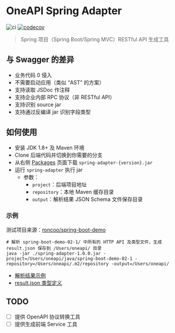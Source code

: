 # OneAPI Spring Adapter

![ci](https://github.com/tudou527/oneapi-spring-adapter/actions/workflows/ci.yml/badge.svg)
[![codecov](https://codecov.io/gh/tudou527/oneapi-spring-adapter/branch/master/graph/badge.svg)](https://codecov.io/gh/tudou527/oneapi-spring-adapter)

> Spring 项目（Spring Boot/Spring MVC）RESTful API 生成工具

## 与 Swagger 的差异

* 业务代码 0 侵入
* 不需要启动应用（类似 “AST” 的方案）
* 支持读取 JSDoc 作注释
* 支持企业内部 RPC 协议（非 RESTful API）
* 支持识别 source jar
* 支持通过反编译 jar 识别字段类型


## 如何使用
* 安装 JDK 1.8+ 及 Maven 环境
* Clone 后端代码并切换到你需要的分支
* 从右侧 [Packages](https://github.com/tudou527?tab=packages&repo_name=oneapi-spring-adapter) 页面下载 `spring-adapter-{version}.jar`
* 运行 `spring-adapter` 执行 jar
  * 参数：
    * `project`：后端项目地址
    * `repository`：本地 Maven 缓存目录
    * `output`：解析结果 JSON Schema 文件保存目录

### 示例
测试项目来源：[roncoo/spring-boot-demo](https://github.com/roncoo/spring-boot-demo/blob/master/spring-boot-demo-02-1/src/main/java/com/roncoo/education/controller/IndexController.java)

```
# 解析 spring-boot-demo-02-1/ 中所有的 HTTP API 及类型文件，生成 result.json 保存到 /Users/oneapi/ 目录
java -jar ./spring-adapter-1.0.0.jar -project=/Users/oneapi/java/spring-boot-demo-02-1 -repository=/Users/oneapi/.m2/repository -output=/Users/oneapi/
```

* [解析结果示例](./attach/result.json)
* [result.json 类型定义](./attach/JavaMeta.d.ts)

## TODO
- [ ] 提供 OpenAPI 协议转换工具
- [ ] 提供生成前端 Service 工具

